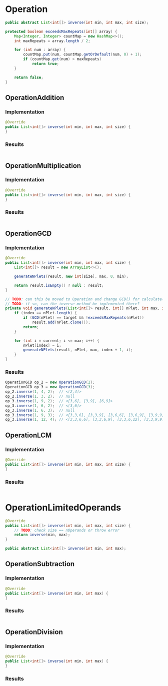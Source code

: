 # Operation

```Java
public abstract List<int[]> inverse(int min, int max, int size);

protected boolean exceedsMaxRepeats(int[] array) {
	Map<Integer, Integer> countMap = new HashMap<>();
	int maxRepeats = array.length / 2;

	for (int num : array) {
		countMap.put(num, countMap.getOrDefault(num, 0) + 1);
		if (countMap.get(num) > maxRepeats)
			return true;
	}

	return false;
}
```

## OperationAddition

### Implementation

```Java
@Override
public List<int[]> inverse(int min, int max, int size) {
}
```

### Results

```Java
```

## OperationMultiplication

### Implementation

```Java
@Override
public List<int[]> inverse(int min, int max, int size) {
}
```

### Results

```Java
```

## OperationGCD

### Implementation

```Java
@Override
public List<int[]> inverse(int min, int max, int size) {
	List<int[]> result = new ArrayList<>();

	generateNPlets(result, new int[size], max, 0, min);

	return result.isEmpty() ? null : result;
}

// TODO: can this be moved to Operation and change GCD() for calculate()?
// TODO: if so, can the inverse method be implemented there?
private void generateNPlets(List<int[]> result, int[] nPlet, int max, int index, int current) {
	if (index == nPlet.length) {
		if (GCD(nPlet) == target && !exceedsMaxRepeats(nPlet))
			result.add(nPlet.clone());
		return;
	}

	for (int i = current; i <= max; i++) {
		nPlet[index] = i;
		generateNPlets(result, nPlet, max, index + 1, i);
	}
}
```

### Results

```Java
OperationGCD op_2 = new OperationGCD(2);
OperationGCD op_3 = new OperationGCD(3);
op_2.inverse(1, 4, 2);	// <[2,4]>
op_2.inverse(1, 3, 2);	// null
op_3.inverse(1, 9, 2);	// <[3,6], [3,9], [6,9]>
op_3.inverse(1, 6, 2);	// <[3,6]>
op_3.inverse(1, 6, 3);	// null
op_3.inverse(1, 9, 3);	// <[3,3,6], [3,3,9], [3,6,6], [3,6,9], [3,9,9], [6,6,9], [6,9,9]>
op_3.inverse(1, 12, 4);	// <[3,3,6,6], [3,3,6,9], [3,3,6,12], [3,3,9,9], [3,3,9,12], [3,3,12,12], [3,3,12,12], [3,6,6,9], [3,6,6,12], [3,6,9,9], [3,6,9,12], [3,6,12,12], [3,9,9,12], [3,9,12,12], [6,6,9,9], [6,6,9,12], [6,9,9,12], [6,9,12,12], [9,9,12,12]>
```

## OperationLCM

### Implementation

```Java
@Override
public List<int[]> inverse(int min, int max, int size) {
}
```

### Results

```Java
```

# OperationLimitedOperands

```Java
@Override
public List<int[]> inverse(int min, int max, int size) {
	// TODO: check size == nOperands or throw error
	return inverse(min, max);
}

public abstract List<int[]> inverse(int min, int max);
```

## OperationSubtraction

### Implementation

```Java
@Override
public List<int[]> inverse(int min, int max) {
}
```

### Results

```Java
```

## OperationDivision

### Implementation

```Java
@Override
public List<int[]> inverse(int min, int max) {
}
```

### Results

```Java
```
